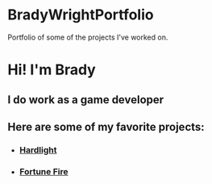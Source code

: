 # BradyWrightPortfolio
Portfolio of some of the projects I've worked on.

<h1>Hi! I'm Brady</h1>

<h2>I do work as a game developer</h2>

<h2>Here are some of my favorite projects:</h2>

<ul>
  <li><h3><a href="https://github.com/Brady002/Hardlight">Hardlight</a></h3></li>
  <li><h3><a href="https://github.com/BerxtonChapsticks/FortuneFire">Fortune Fire</a></h3></li>
</ul>
